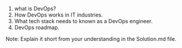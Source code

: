 1. what is DevOps?
2. How DevOps works in IT industries.
3. What tech stack needs to known as a DevOps engineer.
4. DevOps roadmap.

Note: Explain it short from your understanding in the Solution.md file.